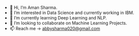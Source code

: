 - 👋 Hi, I’m Aman Sharma.
- 👀 I’m interested in Data Science and currently working in IBM.
- 🌱 I’m currently learning Deep Learning and NLP.
- 💞️ I’m looking to collaborate on Machine Learning Projects.
- 📫 Reach me -> abbysharma020@gmail.com

<!---
aeronansh/aeronansh is a ✨ special ✨ repository because its `README.md` (this file) appears on your GitHub profile.
You can click the Preview link to take a look at your changes.
--->
